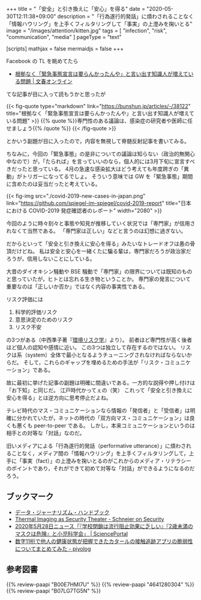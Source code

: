 +++
title = "「安全」と引き換えに「安心」を得る"
date =  "2020-05-30T12:11:38+09:00"
description = "「行為遂行的発話」に煩わされることなく「情報ハウリング」を上手くフィルタリングして「事実」の上澄みを掬いとる"
image = "/images/attention/kitten.jpg"
tags = [ "infection", "risk", "communication", "media" ]
pageType = "text"

[scripts]
  mathjax = false
  mermaidjs = false
+++

Facebook の TL を眺めてたら

- [根拠なく「緊急事態宣言は要らんかったんや」と言い出す知識人が増えている問題 | 文春オンライン](https://bunshun.jp/articles/-/38122)

てな記事が目に入って読もうかと思ったが

{{< fig-quote type="markdown" link="https://bunshun.jp/articles/-/38122" title="根拠なく「緊急事態宣言は要らんかったんや」と言い出す知識人が増えている問題" >}}
{{% quote %}}専門性のある議論は、感染症の研究者や医師に任せましょう{{% /quote %}}
{{< /fig-quote >}}

とかいう副題が目に入ったので，内容を無視して脊髄反射記事を書いてみる。

ちなみに，今回の「緊急事態」の是非についての議論は知らない（政治的無関心中なので）が，「たられば」を言っていいのなら，個人的には3月下旬に宣言すべきだったと思っている。
4月の急速な感染拡大はどう考えても年度跨ぎの「異動」がトリガーになってるでしょ。
そういう意味では GW を「緊急事態」期間に含めたのは妥当だったと考えている。

{{< fig-img src="./covid-2019-new-cases-in-japan.png" link="https://github.com/spiegel-im-spiegel/covid-2019-report" title="日本における COVID-2019 発症確認者のレポート" width="2080" >}}

今回のように時々刻々と事態や知見が推移していく状況では「専門家」が信用されなくて当然である。
「専門家は正しい」などと言うのは幻想に過ぎない。

だからといって「安全と引き換えに安心を得る」みたいなトレードオフは愚の骨頂だけどね。
私は安全と安心を一緒くたに騙る輩は，専門家だろうが政治家だろうが，信用しないことにしている。

大昔のダイオキシン騒動や BSE 騒動で「専門家」の限界については既知のものと思っていたが，ヒトとは忘れる生き物ということか。
専門家の発言について重要なのは「正しいか否か」ではなく内容の事実性である。

リスク評価には

1. 科学的評価リスク
2. 意思決定のためのリスク
3. リスク不安

の3つがある（中西準子著『[環境リスク学](https://www.amazon.co.jp/dp/B00E7HMI7U?tag=baldandersinf-22&linkCode=ogi&th=1&psc=1)』より）。
前者ほど専門性が高く後者ほど個人の認知や感情に近い。
この3つは独立して存在するのではない。
リスクは系（system）全体で最小となるようチューニングされなければならないからだ。
そして，これらのギャップを埋めるための手法が「リスク・コミュニケーション」である。

故に最初に挙げた記事の副題は明確に間違いである。一方的な説得や押し付けは「お下知」と同じだ。
江戸時代かってぇの（笑） これって「安全と引き換えに安心を得る」とは逆方向に思考停止だよね。

テレビ時代のマス・コミュニケーションなら情報の「発信者」と「受信者」は明確に分かれていたが，ネットの時代の「双方向マス・コミュニケーション」は良くも悪くも peer-to-peer である。
しかし，本来コミュニケーションというのは相手との対等な「対話」なのだ。

旧いメディアによる「行為遂行的発話（performative utterance）」に煩わされることなく，メディア間の「情報ハウリング」を上手くフィルタリングして，上手に「事実（fact）」の上澄みを掬いとるのがこれからのメディア・リテラシーのポイントであり，それができて初めて対等な「対話」ができるようになるのだろう。

## ブックマーク

- [データ・ジャーナリズム・ハンドブック](https://datajournalismjp.github.io/handbook/)
- [Thermal Imaging as Security Theater - Schneier on Security](https://www.schneier.com/blog/archives/2020/05/thermal_imaging.html)
- [2020年5月28日ニュース「『学校閉鎖は流行阻止効果に乏しい』『2歳未満のマスクは危険』と小児科学会」 | SciencePortal](https://scienceportal.jst.go.jp/news/newsflash_review/newsflash/2020/05/20200528_01.html)
- [数字11桁で他人の健康状態が把握できたカタールの接触追跡アプリの脆弱性についてまとめてみた - piyolog](https://piyolog.hatenadiary.jp/entry/2020/05/28/174431)

## 参考図書

{{% review-paapi "B00E7HMI7U" %}} <!-- 環境リスク学 -->
{{% review-paapi "4641280304" %}} <!-- リスクとつきあう -->
{{% review-paapi "B07LG7TG5N" %}} <!-- FACTFULNESS -->
